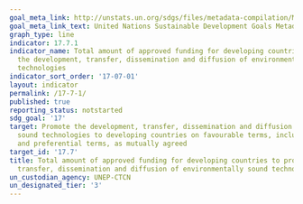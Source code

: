```yaml
---
goal_meta_link: http://unstats.un.org/sdgs/files/metadata-compilation/Metadata-Goal-17.pdf
goal_meta_link_text: United Nations Sustainable Development Goals Metadata (pdf 468kB)
graph_type: line
indicator: 17.7.1
indicator_name: Total amount of approved funding for developing countries to promote
  the development, transfer, dissemination and diffusion of environmentally sound
  technologies
indicator_sort_order: '17-07-01'
layout: indicator
permalink: /17-7-1/
published: true
reporting_status: notstarted
sdg_goal: '17'
target: Promote the development, transfer, dissemination and diffusion of environmentally
  sound technologies to developing countries on favourable terms, including on concessional
  and preferential terms, as mutually agreed
target_id: '17.7'
title: Total amount of approved funding for developing countries to promote the development,
  transfer, dissemination and diffusion of environmentally sound technologies
un_custodian_agency: UNEP-CTCN
un_designated_tier: '3'
---
```

